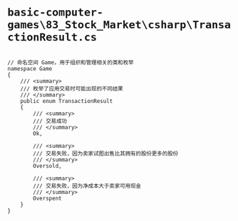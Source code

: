 # `basic-computer-games\83_Stock_Market\csharp\TransactionResult.cs`

```

// 命名空间 Game，用于组织和管理相关的类和枚举
namespace Game
{
    /// <summary>
    /// 枚举了应用交易时可能出现的不同结果
    /// </summary>
    public enum TransactionResult
    {
        /// <summary>
        /// 交易成功
        /// </summary>
        Ok,

        /// <summary>
        /// 交易失败，因为卖家试图出售比其拥有的股份更多的股份
        /// </summary>
        Oversold,

        /// <summary>
        /// 交易失败，因为净成本大于卖家可用现金
        /// </summary>
        Overspent
    }
}

```